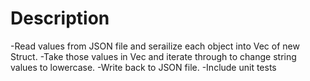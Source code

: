 # Description

-Read values from JSON file and serailize each object into Vec of new Struct.
-Take those values in Vec and iterate through to change string values to lowercase.
-Write back to JSON file.
-Include unit tests 